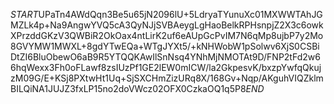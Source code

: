 $START$UPaTn4AWdQqn3Be5u65jN2096lU+5LdryaTYunuXc01MXWWTAhJGMZLk4p+Na9AngwYVQ5cA3QyNJjSVBAeygLgHaoBelkRPHsnpjZ2X3c6owkXPrzddGKzV3QWBiR2OkOax4ntLirK2uf6eAUpGcPvIM7N6qMp8ujbP7y2Mo8GVYMW1MWXL+8gdYTwEQa+WTgJYXt5/+kNHWobW1pSolwv6XjS0CSBiDtZI6BluObewO6aB9R5YTQQKAwIlSnNsq4YNhMjNMOTAt9D/FNP2tFd2w66hqWexx3Fh0oFLawf8zsIUzPf1GE2lEW0mICW/la2GkpesvK/bxzpYwfqQkujzM09G/E+KSj8PXtwHt1Uq+SjSXCHmZizURq8X/168Gv+Nqp/AKguhVIQZklmBILQiNA1JUJZ3fxLP15no2doVWcz02OFX0CzkaOQ1q5P8$END$